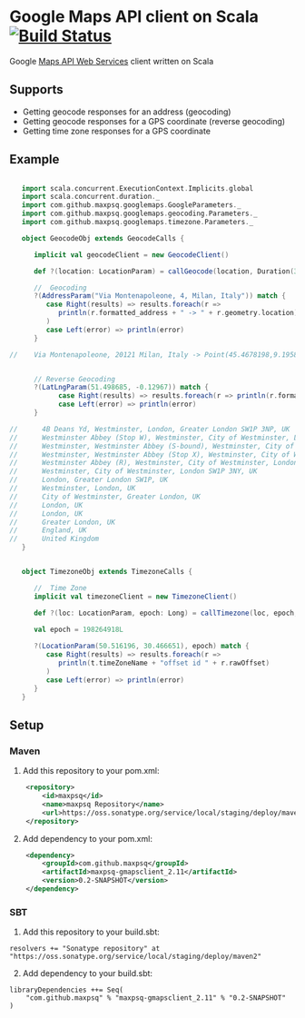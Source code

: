 # Google Maps API client on Scala [![Build Status](https://secure.travis-ci.org/thenewmotion/scala-geocode.png)](http://travis-ci.org/maxpsq/google-maps-api-ws-scala-client)

Google [Maps API Web Services](https://developers.google.com/maps/documentation/webservices/) client written on Scala

## Supports

* Getting geocode responses for an address (geocoding)
* Getting geocode responses for a GPS coordinate (reverse geocoding)
* Getting time zone responses for a GPS coordinate 

## Example

```scala

   import scala.concurrent.ExecutionContext.Implicits.global
   import scala.concurrent.duration._
   import com.github.maxpsq.googlemaps.GoogleParameters._
   import com.github.maxpsq.googlemaps.geocoding.Parameters._
   import com.github.maxpsq.googlemaps.timezone.Parameters._

   object GeocodeObj extends GeocodeCalls {

      implicit val geocodeClient = new GeocodeClient()

      def ?(location: LocationParam) = callGeocode(location, Duration(3, SECONDS))

      //  Geocoding
      ?(AddressParam("Via Montenapoleone, 4, Milan, Italy")) match {
         case Right(results) => results.foreach(r => 
            println(r.formatted_address + " -> " + r.geometry.location)
         )
         case Left(error) => println(error)
      }

//    Via Montenapoleone, 20121 Milan, Italy -> Point(45.4678198,9.1958378)


      // Reverse Geocoding
      ?(LatLngParam(51.498685, -0.12967)) match {
            case Right(results) => results.foreach(r => println(r.formatted_address))
            case Left(error) => println(error)
      }

//      4B Deans Yd, Westminster, London, Greater London SW1P 3NP, UK
//      Westminster Abbey (Stop W), Westminster, City of Westminster, London SW1P, UK
//      Westminster, Westminster Abbey (S-bound), Westminster, City of Westminster, London SW1P, UK
//      Westminster, Westminster Abbey (Stop X), Westminster, City of Westminster, London SW1P, UK
//      Westminster Abbey (R), Westminster, City of Westminster, London SW1H, UK
//      Westminster, City of Westminster, London SW1P 3NY, UK
//      London, Greater London SW1P, UK
//      Westminster, London, UK
//      City of Westminster, Greater London, UK
//      London, UK
//      London, UK
//      Greater London, UK
//      England, UK
//      United Kingdom
   }


   object TimezoneObj extends TimezoneCalls {

      //  Time Zone 
      implicit val timezoneClient = new TimezoneClient()

      def ?(loc: LocationParam, epoch: Long) = callTimezone(loc, epoch, Duration(3, SECONDS))

      val epoch = 198264918L
      
      ?(LocationParam(50.516196, 30.466651), epoch) match {
         case Right(results) => results.foreach(r => 
            println(t.timeZoneName + "offset id " + r.rawOffset)
         )
         case Left(error) => println(error)
      }
   }
```


## Setup

### Maven

1. Add this repository to your pom.xml:
```xml
    <repository>
        <id>maxpsq</id>
        <name>maxpsq Repository</name>
        <url>https://oss.sonatype.org/service/local/staging/deploy/maven2</url>
    </repository>
```

2. Add dependency to your pom.xml:
```xml
    <dependency>
        <groupId>com.github.maxpsq</groupId>
        <artifactId>maxpsq-gmapsclient_2.11</artifactId>
        <version>0.2-SNAPSHOT</version>
    </dependency>
```

### SBT

1. Add this repository to your build.sbt:
```
resolvers += "Sonatype repository" at "https://oss.sonatype.org/service/local/staging/deploy/maven2"
```

2. Add dependency to your build.sbt:
```
libraryDependencies ++= Seq(
    "com.github.maxpsq" % "maxpsq-gmapsclient_2.11" % "0.2-SNAPSHOT"
)
```
